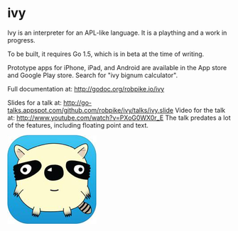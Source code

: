ivy
===

Ivy is an interpreter for an APL-like language. It is a plaything and a work in
progress.

To be built, it requires Go 1.5, which is in beta at the time of writing.

Prototype apps for iPhone, iPad, and Android are available in the App store and Google Play store.
Search for "ivy bignum calculator".

Full documentation at: http://godoc.org/robpike.io/ivy


Slides for a talk at: http://go-talks.appspot.com/github.com/robpike/ivy/talks/ivy.slide
Video for the talk at: http://www.youtube.com/watch?v=PXoG0WX0r_E
The talk predates a lot of the features, including floating point and text.


![Ivy](ivy.jpg)
